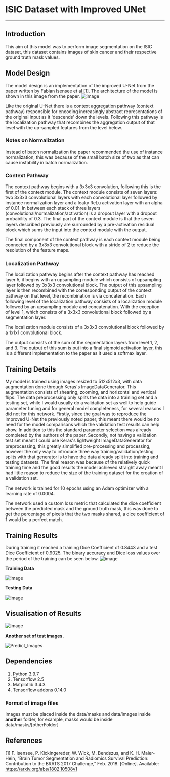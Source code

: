 # ISIC Dataset with Improved UNet
***
## Introduction
This aim of this model was to perform image segmentation on the ISIC dataset, this dataset contains images of skin cancer and their respective ground truth mask values. 

## Model Design
The model design is an implementation of the improved U-Net from the paper written by Fabian Isensee et al [1].
The architecture of the model is shown in this image from the paper.
![image](https://user-images.githubusercontent.com/14146158/139621908-c9d467e4-2e76-4a61-a60e-e914604e5c73.png)

Like the original U-Net there is a context aggregation pathway (context pathway) responsible for encoding increasingly abstract representations of the original input as it 'descends' down the levels. Following this pathway is the localization pathway that recombines the aggregation output of that level with the up-sampled features from the level below. 
### Notes on Normalization
Instead of batch normalization the paper recommended the use of instance normalization, this was because of the small batch size of two as that can cause instability in batch normalization.

### Context Pathway
The context pathway begins with a 3x3x3 convolution, following this is the first of the context module. The context module consists of seven layers: two 3x3x3 convolutional layers with each convolutional layer followed by instance normalization layer and a leaky ReLu activation layer with an alpha of 0.01. In between each stack of three layers (convolutional/normalization/activation) is a dropout layer with a dropout probability of 0.3.
The final part of the context module is that the seven layers described previously are surrounded by a pre-activation residual block which sums the input into the context module with the output.

The final component of the context pathway is each context module being connected by a 3x3x3 convolutional block with a stride of 2 to reduce the resolution of the feature maps.

### Localization Pathway 
The localization pathway begins after the context pathway has reached layer 5, it begins with an upsampling module which consists of upsampling layer followed by 3x3x3 convolutional block. The output of this upsampling layer is then recombined with the corresponding output of the context pathway on that level, the recombination is via concatenation. Each following level of the localization pathway consists of a localization module followed by an upsampling module and concatenation. With the exception of level 1, which consists of a 3x3x3 convolutional block followed by a segmentation layer.

The localization module consists of a 3x3x3 convolutional block followed by a 1x1x1 convolutional block. 

The output consists of the sum of the segmentation layers from level 1, 2, and 3. The output of this sum is put into a final sigmoid activation layer, this is a different implementation to the paper as it used a softmax layer. 

## Training Details
My model is trained using images resized to 512x512x3, with data augmentation done through Keras's ImageDataGenerator. This augmentation consists of shearing, zooming, and horizontal and vertical flips. The data preprocessing only splits the data into a training set and a testing set, while I would usually do a validation set as well to help guide parameter tuning and for general model completeness, for several reasons I did not for this network. Firstly, since the goal was to reproduce the Improved U-Net the previously noted paper, this meant there would be no need for the model comparisons which the validation test results can help show. In addition to this the standard parameter selection was already completed by the authors of the paper. Secondly, not having a validation test set meant I could use Keras's lightweight ImageDataGenerator for preprocessing, this greatly simplified pre-processing and processing, however the only way to introduce three way training/validation/testing splits with that generator is to have the data already split into training and testing datasets. The final reason was because of the relatively quick training time and the good results the model achieved straight away meant I had little reason to reduce the size of the training dataset for the creation of a validation set.

The network is trained for 10 epochs using an Adam optimizer with a learning rate of 0.0004.

The network used a custom loss metric that calculated the dice coefficient between the predicted mask and the ground truth mask, this was done to get the percentage of pixels that the two masks shared, a dice coefficient of 1 would be a perfect match.

## Training Results
During training it reached a training Dice Coefficient of 0.8443 and a test Dice Coefficient of 0.9025. The binary accuracy and Dice loss values over the period of the training can be seen below.
![image](https://user-images.githubusercontent.com/14146158/139624335-2c2a7aad-c67d-44e1-a80d-5f03a4b54327.png)

**Training Data**

![image](https://user-images.githubusercontent.com/14146158/139624380-53a0b9c5-91b2-4d1a-80cd-93cf13caf535.png)


**Testing Data**

![image](https://user-images.githubusercontent.com/14146158/139624359-17b0b529-33d0-44ce-8f30-432318a34618.png)

## Visualisation of Results
![image](https://user-images.githubusercontent.com/14146158/139622258-6b6f91cc-259e-4217-ab04-ef73eae4865c.png)

**Another set of test images.**

![Predict_Images](https://user-images.githubusercontent.com/14146158/139622109-59963ea6-523b-478e-9271-81e7784acb26.png)

## Dependencies 
1. Python 3.9.7
2. Tensorflow 2.5
3. Matplotlib 3.4.3
4. Tensorflow addons 0.14.0

### Format of image files
Images must be placed inside the data/masks and data/images inside **another** folder, for example, masks would be inside data/masks/[otherFolder]

## References 
[1] F. Isensee, P. Kickingereder, W. Wick, M. Bendszus, and K. H. Maier-Hein, “Brain Tumor Segmentation
and Radiomics Survival Prediction: Contribution to the BRATS 2017 Challenge,” Feb. 2018. [Online].
Available: https://arxiv.org/abs/1802.10508v1

